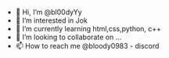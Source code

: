 - 👋 Hi, I’m @bl00dyYy
- 👀 I’m interested in Jok
- 🌱 I’m currently learning html,css,python, c++
- 💞️ I’m looking to collaborate on ...
- 📫 How to reach me @bloody0983 - discord

<!---
bl00dyYy/bl00dyYy is a ✨ special ✨ repository because its `README.md` (this file) appears on your GitHub profile.
You can click the Preview link to take a look at your changes.
--->
